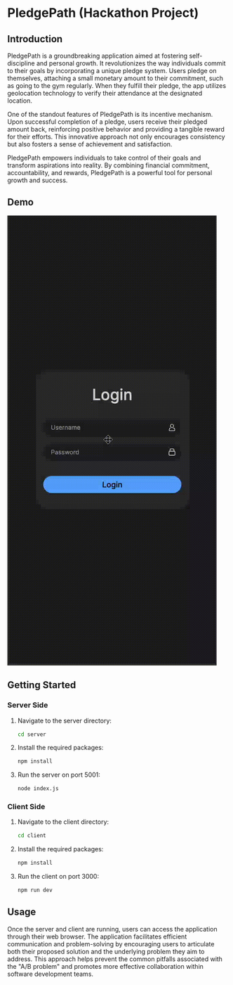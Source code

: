 # PledgePath (Hackathon Project)

## Introduction

PledgePath is a groundbreaking application aimed at fostering self-discipline and personal growth. It revolutionizes the way individuals commit to their goals by incorporating a unique pledge system. Users pledge on themselves, attaching a small monetary amount to their commitment, such as going to the gym regularly. When they fulfill their pledge, the app utilizes geolocation technology to verify their attendance at the designated location.

One of the standout features of PledgePath is its incentive mechanism. Upon successful completion of a pledge, users receive their pledged amount back, reinforcing positive behavior and providing a tangible reward for their efforts. This innovative approach not only encourages consistency but also fosters a sense of achievement and satisfaction.

PledgePath empowers individuals to take control of their goals and transform aspirations into reality. By combining financial commitment, accountability, and rewards, PledgePath is a powerful tool for personal growth and success.

## Demo

![PledgePath Demo](demo.gif)

## Getting Started

### Server Side

1. Navigate to the server directory:

   ```bash
   cd server
   ```

2. Install the required packages:

   ```bash
   npm install
   ```

3. Run the server on port 5001:

   ```bash
   node index.js
   ```

### Client Side

1. Navigate to the client directory:

   ```bash
   cd client
   ```

2. Install the required packages:

   ```bash
   npm install
   ```

3. Run the client on port 3000:

   ```bash
   npm run dev
   ```

## Usage

Once the server and client are running, users can access the application through their web browser. The application facilitates efficient communication and problem-solving by encouraging users to articulate both their proposed solution and the underlying problem they aim to address. This approach helps prevent the common pitfalls associated with the "A/B problem" and promotes more effective collaboration within software development teams.
